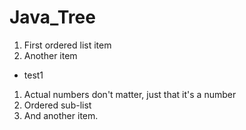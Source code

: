 # Java_Tree


1. First ordered list item
2. Another item
 * test1
1. Actual numbers don't matter, just that it's a number
  1. Ordered sub-list
4. And another item.
